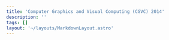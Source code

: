 ```yaml
---
title: 'Computer Graphics and Visual Computing (CGVC) 2014'
description: ''
tags: []
layout: '~/layouts/MarkdownLayout.astro'
---
```


